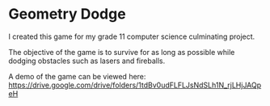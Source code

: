 # Geometry Dodge

I created this game for my grade 11 computer science culminating project.

The objective of the game is to survive for as long as possible while dodging obstacles such as lasers and fireballs.

A demo of the game can be viewed here: https://drive.google.com/drive/folders/1tdBv0udFLFLJsNdSLh1N_rjLHjJAQpeH
